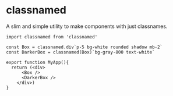 # classnamed

A slim and simple utility to make components with just classnames.

```JSX
import classnamed from 'classnamed'

const Box = classnamed.div`p-5 bg-white rounded shadow mb-2`
const DarkerBox = classnamed(Box)`bg-gray-800 text-white`

export function MyApp(){
  return (<div>
      <Box />
      <DarkerBox />
    </div>)
}
```